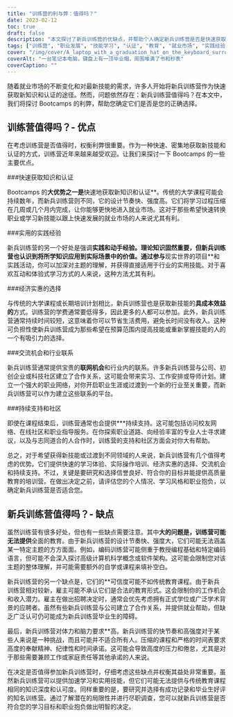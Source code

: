 ```yaml
---
title: "训练营的利与弊：值得吗？"
date: 2023-02-12
toc: true
draft: false
description: "本文探讨了新兵训练营的优缺点，并帮助个人确定新兵训练营是否是快速获取新技能和认证的正确选择。"
tags: ["训练营", "职业发展", "技能学习", "认证", "教育", "就业市场", "实践经验", "成本效益高", "综合教育", "可信度", "身心需求"]
cover: "/img/cover/A_laptop_with_a_graduation_hat_on_the_keyboard_surrounded_by_books.png"
coverAlt: "一台笔记本电脑，键盘上有一顶毕业帽，周围堆满了书和秒表"
coverCaption: ""
---
```


随着就业市场的不断变化和对最新技能的需求，许多人开始将新兵训练营作为快速获取新知识和认证的途径。然而，问题依然存在：新兵训练营值得吗？在本文中，我们将探讨 Bootcamps 的利弊，帮助您确定它们是否是您的正确选择。

## 训练营值得吗？- 优点

在考虑训练营是否值得时，权衡利弊很重要。作为一种快速、密集地获取新技能和认证的方式，训练营近年来越来越受欢迎。让我们来探讨一下 Bootcamps 的一些主要优点。

###快速获取知识和认证

Bootcamps 的**大优势之一是**快速地获取新知识和认证**。传统的大学课程可能会持续数年，而新兵训练营则不同，它的设计节奏快、强度高。它们将学习过程压缩在几周或几个月内完成，让你能够更快地进入就业市场。这对于那些希望快速转换职业或学习新技能以跟上快速发展的就业市场的人来说尤其有利。

###实用的实践经验

新兵训练营的另一个好处是强调**实践和动手经验。理论知识固然重要，但新兵训练营也认识到将所学知识应用到实际场景中的价值。通过参与**现实世界的项目**和实践活动，你可以加深对主题的理解，并获得直接适用于行业的实用技能。对于喜欢互动和体验式学习方式的人来说，这种方法尤其有利。

###经济实惠的选择

与传统的大学课程或长期培训计划相比，新兵训练营也是获取新技能的**具成本效益的**方式。训练营的学费通常要低得多，因此更多的人都可以参加。此外，新兵训练营通常持续时间较短，这意味着你可以节省生活费用，避免长时间没有收入。这种可负担性使新兵训练营成为那些希望在预算范围内提高技能或重新掌握技能的人的一个有吸引力的选择。

###交流机会和行业联系

新兵训练营通常提供宝贵的**联网机会**和行业内的联系。许多新兵训练营与公司、初创企业或科技社区建立了合作关系，这可能会带来实习、工作安排或导师计划。建立一个强大的职业网络，对你开启职业生涯或过渡到一个新的行业至关重要，而新兵训练营可以作为建立这些联系的平台。

###持续支持和社区

即使在课程结束后，训练营通常也会提供***持续支持。这可能包括访问校友网络、在线社区和职业指导服务。在你探索职业道路、向经验丰富的专业人士寻求建议，以及与志同道合的人合作时，训练营的支持和社区方面会对你大有帮助。

总之，对于希望获得新技能或过渡到不同领域的人来说，新兵训练营有几个值得考虑的优势。它们提供快速的学习体验、实际操作培训、经济实惠的选择、交流机会和持续支持。不过，关键是要研究和选择信誉良好、符合你的目标并能提供高质量教育的培训营。在做出决定之前，请评估您的个人情况、学习风格和职业抱负，以确定新兵训练营是否适合您。

## 新兵训练营值得吗？- 缺点

虽然训练营有很多好处，但也有一些缺点需要注意。其中**大的问题是，训练营可能无法提供**全面的教育。由于新兵训练营的设计节奏快、强度大，它们可能无法涵盖某一特定主题的方方面面。例如，编码训练营可能侧重于教授编程基础和特定编码语言，但可能不会深入探讨高级计算机科学概念或软件架构。这可能会限制您对该主题的整体理解，并可能需要额外的自学或课程来填补空白。

新兵训练营的另一个缺点是，它们的**可信度可能不如传统教育课程。由于新兵训练营相对较新，雇主可能不承认它们是合法的教育形式。这会限制你的工作机会和收入潜力。雇主在做出招聘决定时，通常会优先考虑拥有正式学位或广泛学术背景的应聘者。虽然有些新兵训练营与公司建立了合作关系，并提供就业帮助，但缺乏广泛认可仍可能成为新兵训练营毕业生的障碍。

最后，新兵训练营对体力和脑力要求**高。新兵训练营的快节奏和高强度对于某些人来说是一种挑战，而且可能并不适合所有人。压缩的课程和严格的时间表要求高度的奉献精神、纪律性和时间承诺。这可能会导致高度的压力和倦怠，尤其是对于那些需要兼顾工作或家庭责任等其他承诺的人来说。

在决定是否值得参加新兵训练营时，仔细考虑这些缺点并权衡其益处非常重要。虽然新兵训练营可以提供加速学习和实用技能，但它们可能无法提供与传统教育课程相同的知识深度和认可度。同样重要的是，要研究并选择有成功记录和毕业生好评的知名训练营。通过了解潜在的局限性并进行尽职调查，您可以就新兵训练营是否符合您的学习目标和职业抱负做出明智的决定。


